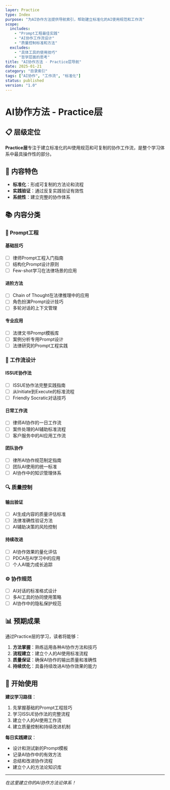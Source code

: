 ```yaml
---
layer: Practice
type: Index
purpose: "为AI协作方法提供导航索引，帮助建立标准化的AI使用规范和工作流"
scope:
  includes:
    - "Prompt工程最佳实践"
    - "AI协作工作流设计"
    - "质量控制标准和方法"
  excludes:
    - "具体工具的使用技巧"
    - "哲学层面的思考"
title: "AI协作方法 - Practice层导航"
date: 2025-01-21
category: "目录索引"
tags: ["AI协作", "工作流", "标准化"]
status: published
version: "1.0"
---
```


# AI协作方法 - Practice层

## 📋 层级定位
**Practice层**专注于建立标准化的AI使用规范和可复制的协作工作流，是整个学习体系中最具操作性的部分。

## 🎯 内容特色
- **标准化**：形成可复制的方法论和流程
- **实践验证**：通过反复实践验证有效性
- **系统性**：建立完整的协作体系

## 📚 内容分类

### 🎨 Prompt工程
#### 基础技巧
- [ ] 律师Prompt工程入门指南
- [ ] 结构化Prompt设计原则
- [ ] Few-shot学习在法律场景的应用

#### 进阶方法
- [ ] Chain of Thought在法律推理中的应用
- [ ] 角色扮演Prompt设计技巧
- [ ] 多轮对话的上下文管理

#### 专业应用
- [ ] 法律文书Prompt模板库
- [ ] 案例分析专用Prompt设计
- [ ] 法律研究的Prompt工程实践

### 🔄 工作流设计
#### ISSUE协作法
- [ ] ISSUE协作法完整实践指南
- [ ] 从Initiate到Execute的标准流程
- [ ] Friendly Socratic对话技巧

#### 日常工作流
- [ ] 律师AI协作的一日工作流
- [ ] 案件处理的AI辅助标准流程
- [ ] 客户服务中的AI应用工作流

#### 团队协作
- [ ] 律所AI协作规范制定指南
- [ ] 团队AI使用的统一标准
- [ ] AI协作中的知识管理体系

### 🔍 质量控制
#### 输出验证
- [ ] AI生成内容的质量评估标准
- [ ] 法律准确性验证方法
- [ ] AI辅助决策的风险控制

#### 持续改进
- [ ] AI协作效果的量化评估
- [ ] PDCA在AI学习中的应用
- [ ] 个人AI能力成长追踪

### ⚙️ 协作规范
- [ ] AI对话的标准格式设计
- [ ] 多AI工具的协同使用策略
- [ ] AI协作中的隐私保护规范

## 📊 预期成果

通过Practice层的学习，读者将能够：

1. **方法掌握**：熟练运用各种AI协作方法和技巧
2. **流程建立**：建立个人的AI使用标准流程
3. **质量保证**：确保AI协作的输出质量和准确性
4. **持续优化**：具备持续改进AI协作效果的能力

## 🚀 开始使用

**建议学习路径**：
1. 先掌握基础的Prompt工程技巧
2. 学习ISSUE协作法的完整流程
3. 建立个人的AI使用工作流
4. 建立质量控制和持续改进机制

**每日实践建议**：
- 设计和测试新的Prompt模板
- 记录AI协作中的有效方法
- 总结和改进协作流程
- 建立个人的方法论知识库

---
*在这里建立你的AI协作方法论体系！*